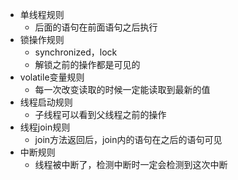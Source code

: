- 单线程规则
	- 后面的语句在前面语句之后执行
- 锁操作规则
	- synchronized，lock
	- 解锁之前的操作都是可见的
- volatile变量规则
	- 每一次改变读取的时候一定能读取到最新的值
- 线程启动规则
	- 子线程可以看到父线程之前的操作
- 线程join规则
	- join方法返回后，join内的语句在之后的语句可见
- 中断规则
	- 线程被中断了，检测中断时一定会检测到这次中断